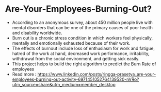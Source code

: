 # Are-Your-Employees-Burning-Out?

* According to an anonymous survey, about 450 million people live with mental disorders that can be one of the primary causes of poor health and disability worldwide.
* Burn out is a chronic stress condition in which workers feel physically, mentally and emotionally exhausted because of their work.
* The effects of burnout include loss of enthusiasm for work and fatigue, hatred of the work at hand, decreased work performance, irritability, withdrawal from the social environment, and getting sick easily.
* This project helps to build the right algorithm to predict the Burn Rate of employees
* Read more : https://www.linkedin.com/posts/ringga-prasetya_are-your-employees-burning-out-activity-6971451052764139520-nVRo?utm_source=share&utm_medium=member_desktop
